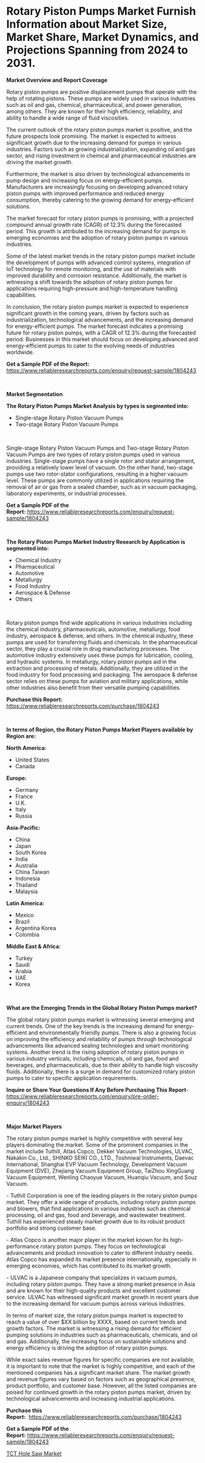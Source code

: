 <p><h1>Rotary Piston Pumps Market Furnish Information about Market Size, Market Share, Market Dynamics, and Projections Spanning from 2024 to 2031.</h1></p><p><strong>Market Overview and Report Coverage</strong></p>
<p><p>Rotary piston pumps are positive displacement pumps that operate with the help of rotating pistons. These pumps are widely used in various industries such as oil and gas, chemical, pharmaceutical, and power generation, among others. They are known for their high efficiency, reliability, and ability to handle a wide range of fluid viscosities.</p><p>The current outlook of the rotary piston pumps market is positive, and the future prospects look promising. The market is expected to witness significant growth due to the increasing demand for pumps in various industries. Factors such as growing industrialization, expanding oil and gas sector, and rising investment in chemical and pharmaceutical industries are driving the market growth.</p><p>Furthermore, the market is also driven by technological advancements in pump design and increasing focus on energy-efficient pumps. Manufacturers are increasingly focusing on developing advanced rotary piston pumps with improved performance and reduced energy consumption, thereby catering to the growing demand for energy-efficient solutions.</p><p>The market forecast for rotary piston pumps is promising, with a projected compound annual growth rate (CAGR) of 12.3% during the forecasted period. This growth is attributed to the increasing demand for pumps in emerging economies and the adoption of rotary piston pumps in various industries.</p><p>Some of the latest market trends in the rotary piston pumps market include the development of pumps with advanced control systems, integration of IoT technology for remote monitoring, and the use of materials with improved durability and corrosion resistance. Additionally, the market is witnessing a shift towards the adoption of rotary piston pumps for applications requiring high-pressure and high-temperature handling capabilities.</p><p>In conclusion, the rotary piston pumps market is expected to experience significant growth in the coming years, driven by factors such as industrialization, technological advancements, and the increasing demand for energy-efficient pumps. The market forecast indicates a promising future for rotary piston pumps, with a CAGR of 12.3% during the forecasted period. Businesses in this market should focus on developing advanced and energy-efficient pumps to cater to the evolving needs of industries worldwide.</p></p>
<p><strong>Get a Sample PDF of the Report:</strong> <a href="https://www.reliableresearchreports.com/enquiry/request-sample/1804243">https://www.reliableresearchreports.com/enquiry/request-sample/1804243</a></p>
<p>&nbsp;</p>
<p><strong>Market Segmentation</strong></p>
<p><strong>The Rotary Piston Pumps Market Analysis by types is segmented into:</strong></p>
<p><ul><li>Single-stage Rotary Piston Vacuum Pumps</li><li>Two-stage Rotary Piston Vacuum Pumps</li></ul></p>
<p>&nbsp;</p>
<p><p>Single-stage Rotary Piston Vacuum Pumps and Two-stage Rotary Piston Vacuum Pumps are two types of rotary piston pumps used in various industries. Single-stage pumps have a single rotor and stator arrangement, providing a relatively lower level of vacuum. On the other hand, two-stage pumps use two rotor-stator configurations, resulting in a higher vacuum level. These pumps are commonly utilized in applications requiring the removal of air or gas from a sealed chamber, such as in vacuum packaging, laboratory experiments, or industrial processes.</p></p>
<p><strong>Get a Sample PDF of the Report:</strong>&nbsp;<a href="https://www.reliableresearchreports.com/enquiry/request-sample/1804243">https://www.reliableresearchreports.com/enquiry/request-sample/1804243</a></p>
<p>&nbsp;</p>
<p><strong>The Rotary Piston Pumps Market Industry Research by Application is segmented into:</strong></p>
<p><ul><li>Chemical Industry</li><li>Pharmaceutical</li><li>Automotive</li><li>Metallurgy</li><li>Food Industry</li><li>Aerospace & Defense</li><li>Others</li></ul></p>
<p>&nbsp;</p>
<p><p>Rotary piston pumps find wide applications in various industries including the chemical industry, pharmaceuticals, automotive, metallurgy, food industry, aerospace & defense, and others. In the chemical industry, these pumps are used for transferring fluids and chemicals. In the pharmaceutical sector, they play a crucial role in drug manufacturing processes. The automotive industry extensively uses these pumps for lubrication, cooling, and hydraulic systems. In metallurgy, rotary piston pumps aid in the extraction and processing of metals. Additionally, they are utilized in the food industry for food processing and packaging. The aerospace & defense sector relies on these pumps for aviation and military applications, while other industries also benefit from their versatile pumping capabilities.</p></p>
<p><strong>Purchase this Report:</strong>&nbsp; <a href="https://www.reliableresearchreports.com/purchase/1804243">https://www.reliableresearchreports.com/purchase/1804243</a></p>
<p>&nbsp;</p>
<p><strong>In terms of Region, the Rotary Piston Pumps Market Players available by Region are:</strong></p>
<p>
    <p> <strong> North America: </strong>
        <ul>
            <li>United States</li>
            <li>Canada</li>
        </ul>
        </p> 
    <p> <strong> Europe: </strong>
        <ul>
            <li>Germany</li>
            <li>France</li>
            <li>U.K.</li>
            <li>Italy</li>
            <li>Russia</li>
        </ul>
        </p> 
    <p> <strong> Asia-Pacific: </strong>
        <ul>
            <li>China</li>
            <li>Japan</li>
            <li>South Korea</li>
            <li>India</li>
            <li>Australia</li>
            <li>China Taiwan</li>
            <li>Indonesia</li>
            <li>Thailand</li>
            <li>Malaysia</li>
        </ul>
        </p> 
    <p> <strong> Latin America: </strong>
        <ul>
            <li>Mexico</li>
            <li>Brazil</li>
            <li>Argentina Korea</li>
            <li>Colombia</li>
        </ul>
        </p> 
    <p> <strong> Middle East & Africa: </strong>
        <ul>
            <li>Turkey</li>
            <li>Saudi</li>
            <li>Arabia</li>
            <li>UAE</li>
            <li>Korea</li>
        </ul>
    </p>
    </p>
<p>&nbsp;</p>
<p><strong>What are the Emerging Trends in the Global Rotary Piston Pumps market?</strong></p>
<p><p>The global rotary piston pumps market is witnessing several emerging and current trends. One of the key trends is the increasing demand for energy-efficient and environmentally friendly pumps. There is also a growing focus on improving the efficiency and reliability of pumps through technological advancements like advanced sealing technologies and smart monitoring systems. Another trend is the rising adoption of rotary piston pumps in various industry verticals, including chemicals, oil and gas, food and beverages, and pharmaceuticals, due to their ability to handle high viscosity fluids. Additionally, there is a surge in demand for customized rotary piston pumps to cater to specific application requirements.</p></p>
<p><strong>Inquire or Share Your Questions If Any Before Purchasing This Report</strong>- <a href="https://www.reliableresearchreports.com/enquiry/pre-order-enquiry/1804243">https://www.reliableresearchreports.com/enquiry/pre-order-enquiry/1804243</a></p>
<p>&nbsp;</p>
<p><strong>Major Market Players</strong></p>
<p><p>The rotary piston pumps market is highly competitive with several key players dominating the market. Some of the prominent companies in the market include Tuthill, Atlas Copco, Dekker Vacuum Technologies, ULVAC, Nakakin Co., Ltd., SHINKO SEIKI CO., LTD., Toshniwal Instruments, Daevac International, Shanghai EVP Vacuum Technology, Development Vacuum Equipment (DVE), Zhejiang Vacuum Equipment Group, TaiZhou XingGuang Vacuum Equipment, Wenling Chaoyue Vacuum, Huanqiu Vacuum, and Souz Vacuum.</p><p>- Tuthill Corporation is one of the leading players in the rotary piston pumps market. They offer a wide range of products, including rotary piston pumps and blowers, that find applications in various industries such as chemical processing, oil and gas, food and beverage, and wastewater treatment. Tuthill has experienced steady market growth due to its robust product portfolio and strong customer base.</p><p>- Atlas Copco is another major player in the market known for its high-performance rotary piston pumps. They focus on technological advancements and product innovation to cater to different industry needs. Atlas Copco has expanded its market presence internationally, especially in emerging economies, which has contributed to its market growth.</p><p>- ULVAC is a Japanese company that specializes in vacuum pumps, including rotary piston pumps. They have a strong market presence in Asia and are known for their high-quality products and excellent customer service. ULVAC has witnessed significant market growth in recent years due to the increasing demand for vacuum pumps across various industries.</p><p>In terms of market size, the rotary piston pumps market is expected to reach a value of over $XX billion by XXXX, based on current trends and growth factors. The market is witnessing a rising demand for efficient pumping solutions in industries such as pharmaceuticals, chemicals, and oil and gas. Additionally, the increasing focus on sustainable solutions and energy efficiency is driving the adoption of rotary piston pumps.</p><p>While exact sales revenue figures for specific companies are not available, it is important to note that the market is highly competitive, and each of the mentioned companies has a significant market share. The market growth and revenue figures vary based on factors such as geographical presence, product portfolio, and customer base. However, all the listed companies are poised for continued growth in the rotary piston pumps market, driven by technological advancements and increasing industrial applications.</p></p>
<p><strong>Purchase this Report:</strong>&nbsp;&nbsp;<a href="https://www.reliableresearchreports.com/purchase/1804243">https://www.reliableresearchreports.com/purchase/1804243</a></p>
<p></p>
<p><strong>Get a Sample PDF of the Report:</strong>&nbsp;<a href="https://www.reliableresearchreports.com/enquiry/request-sample/1804243">https://www.reliableresearchreports.com/enquiry/request-sample/1804243</a></p>
<p><p><a href="https://github.com/ChiragRP21/Market-Research-Report-List-2/blob/main/tct-hole-saw-market.md">TCT Hole Saw Market</a></p></p>